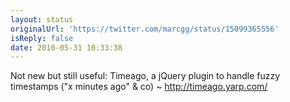 ```yaml
---
layout: status
originalUrl: 'https://twitter.com/marcgg/status/15099365556'
isReply: false
date: 2010-05-31 10:33:38
---
```


Not new but still useful: Timeago, a jQuery plugin to handle fuzzy timestamps ("x minutes ago" & co) ~ http://timeago.yarp.com/
